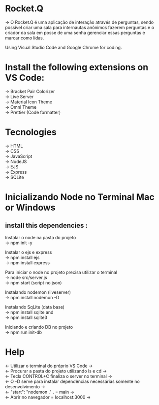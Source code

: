 # Rocket.Q

-> O Rocket.Q é uma aplicação de interação através de perguntas, sendo possível criar uma sala para internautas anônimos fazerem perguntas e o criador da sala em posse de uma senha gerenciar essas perguntas e marcar como lidas.

Using Visual Studio Code and Google Chrome for coding.

# Install the following extensions on VS Code:
-> Bracket Pair Colorizer
<br>
-> Live Server
<br>
-> Material Icon Theme
<br>
-> Omni Theme
<br>
-> Prettier (Code formatter)

# Tecnologies
-> HTML
<br> 
-> CSS
<br>
-> JavaScript
<br>
-> NodeJS
<br>
-> EJS
<br>
-> Express
<br>
-> SQLite

# Inicializando Node no Terminal Mac or Windows
## install this dependencies : 

Instalar o node na pasta do projeto 
<br>
-> npm init -y

Instalar o ejs e express
<br>
-> npm install ejs
<br>
-> npm install express

Para iniciar o node no projeto precisa utilizar o terminal
<br>
-> node src/server.js 
<br>
-> npm start (script no json)

Instalando nodemon (liveserver)
<br>
-> npm install nodemon -D

Instalando SqLite (data base)
<br>
-> npm install sqlite and
<br>
-> npm install sqlite3

Iniciando e criando DB no projeto
<br>
-> npm run init-db

# Help
<- Utilizar o terminal do próprio VS Code ->
<br>
<- Procurar a pasta do projeto utilizando ls e cd ->
<br>
<- Tecla CONTROL+C finaliza o server no terminal ->
<br>
<- O -D serve para instalar dependências necessárias somente no desenvolvimento ->
<br>
<- "start": "nodemon ."  . = main ->
<br>
<- Abrir no navegador = localhost:3000 ->
